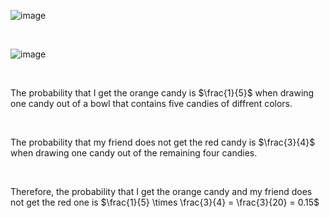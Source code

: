 
![image](https://github.com/user-attachments/assets/ca380543-8f60-4b39-bf15-983d0480d1cf)

<br/>

![image](https://github.com/user-attachments/assets/8094f385-4e6a-4946-aafa-8b824f2db1a4)

<br/>

The probability that I get the orange candy is $\frac{1}{5}$ when drawing one candy out of a bowl that contains five candies of diffrent colors.

<br/>

The probability that my friend does not get the red candy is $\frac{3}{4}$ when drawing one candy out of 
the remaining four candies.

<br/>

Therefore, the probability that I get the orange candy and my friend does not get the red one is $\frac{1}{5} \times \frac{3}{4} = \frac{3}{20} = 0.15$
